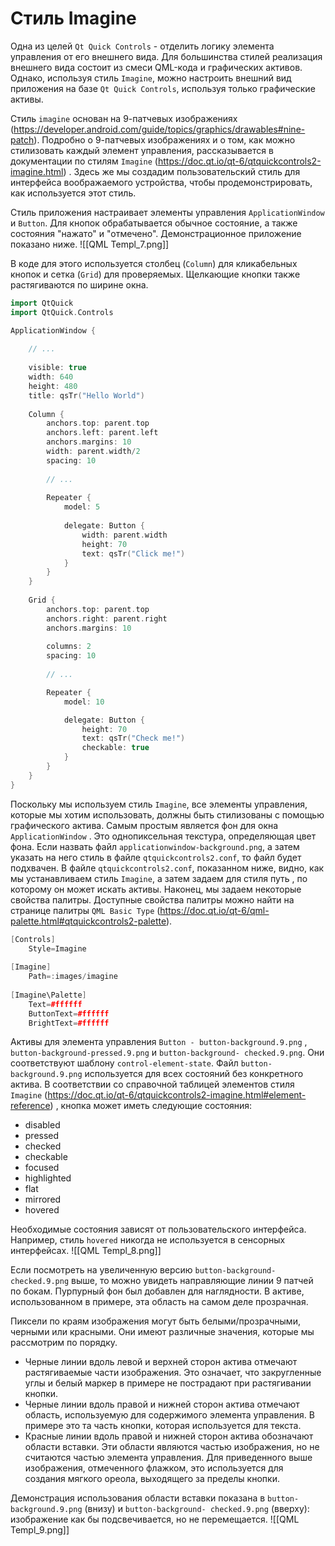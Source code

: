 # Стиль Imagine

Одна из целей `Qt Quick Controls` - отделить логику элемента управления от его внешнего вида. Для большинства стилей реализация внешнего вида состоит из смеси QML-кода и графических активов. Однако, используя стиль `Imagine`, можно настроить внешний вид приложения на базе `Qt Quick Controls`, используя только графические активы.

Стиль `imagine` основан на 9-патчевых изображениях (https://developer.android.com/guide/topics/graphics/drawables#nine-patch). Подробно о 9-патчевых изображениях и о том, как можно стилизовать каждый элемент управления, рассказывается в документации по стилям `Imagine` (https://doc.qt.io/qt-6/qtquickcontrols2-imagine.html) . Здесь же мы создадим пользовательский стиль для интерфейса воображаемого устройства, чтобы продемонстрировать, как используется этот стиль.

Стиль приложения настраивает элементы управления `ApplicationWindow` и `Button`. Для кнопок обрабатывается обычное состояние, а также состояния "нажато" и "отмечено". Демонстрационное приложение показано ниже.
	![[QML Templ_7.png]]

В коде для этого используется столбец (`Column`) для кликабельных кнопок и сетка (`Grid`) для проверяемых. Щелкающие кнопки также растягиваются по ширине окна.
```c++
import QtQuick
import QtQuick.Controls

ApplicationWindow {
	
	// ...
	
	visible: true
	width: 640
	height: 480
	title: qsTr("Hello World")
	
	Column {
		anchors.top: parent.top
		anchors.left: parent.left
		anchors.margins: 10
		width: parent.width/2
		spacing: 10
		
		// ...
		
		Repeater {
			model: 5
				
			delegate: Button {
				width: parent.width
				height: 70
				text: qsTr("Click me!")
			}
		}
	}
	
	Grid {
		anchors.top: parent.top
		anchors.right: parent.right
		anchors.margins: 10
		
		columns: 2
		spacing: 10
		
		// ...

		Repeater {
			model: 10

			delegate: Button {
				height: 70
				text: qsTr("Check me!")
				checkable: true
			}
		}
	}
}
```
Поскольку мы используем стиль `Imagine`, все элементы управления, которые мы хотим использовать, должны быть стилизованы с помощью графического актива. Самым простым является фон для окна `ApplicationWindow` . Это однопиксельная текстура, определяющая цвет фона. Если назвать файл `applicationwindow-background.png`, а затем указать на него стиль в файле `qtquickcontrols2.conf`, то файл будет подхвачен.
В файле `qtquickcontrols2.conf`, показанном ниже, видно, как мы устанавливаем стиль `Imagine`, а затем задаем для стиля путь , по которому он может искать активы. Наконец, мы задаем некоторые свойства палитры. Доступные свойства палитры можно найти на
странице палитры `QML Basic Type` (https://doc.qt.io/qt-6/qml-palette.html#qtquickcontrols2-palette).
```C++
[Controls]
	Style=Imagine
	
[Imagine]
	Path=:images/imagine
	
[Imagine\Palette]
	Text=#ffffff
	ButtonText=#ffffff
	BrightText=#ffffff
```
Активы для элемента управления `Button - button-background.9.png` , `button-background-pressed.9.png` и `button-background- checked.9.png`. Они соответствуют шаблону `control-element-state`. Файл `button- background.9.png` используется для всех состояний без конкретного актива. В соответствии со справочной таблицей элементов стиля
`Imagine` (https://doc.qt.io/qt-6/qtquickcontrols2-imagine.html#element-reference) , кнопка может иметь следующие состояния:
* disabled
* pressed
* checked
* checkable
* focused
* highlighted
* flat
* mirrored
* hovered

Необходимые состояния зависят от пользовательского интерфейса. Например, стиль `hovered` никогда не используется в сенсорных интерфейсах.
![[QML Templ_8.png]]

Если посмотреть на увеличенную версию `button-background-checked.9.png` выше, то можно увидеть направляющие линии 9 патчей по бокам. Пурпурный фон был добавлен для наглядности. В активе, использованном в примере, эта область на самом деле
прозрачная.

Пиксели по краям изображения могут быть белыми/прозрачными, черными или красными. Они имеют различные значения, которые мы рассмотрим по порядку.

* Черные линии вдоль левой и верхней сторон актива отмечают растягиваемые части изображения. Это означает, что закругленные углы и белый маркер в примере не пострадают при растягивании кнопки.
* Черные линии вдоль правой и нижней сторон актива отмечают область, используемую для содержимого элемента управления. В примере это та часть кнопки, которая используется для текста.
* Красные линии вдоль правой и нижней сторон актива обозначают области вставки. Эти области являются частью изображения, но не считаются частью элемента управления. Для приведенного выше изображения, отмеченного флажком, это используется для создания мягкого ореола, выходящего за пределы кнопки.

Демонстрация использования области вставки показана в `button- background.9.png` (внизу) и `button-background- checked.9.png` (вверху): изображение как бы подсвечивается, но не перемещается.
![[QML Templ_9.png]]


















